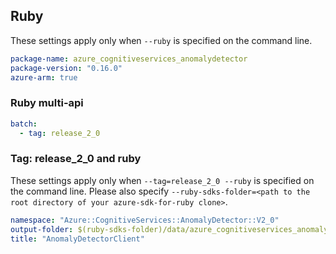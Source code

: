 ## Ruby

These settings apply only when `--ruby` is specified on the command line.

``` yaml
package-name: azure_cognitiveservices_anomalydetector
package-version: "0.16.0"
azure-arm: true
```

### Ruby multi-api

``` yaml $(ruby) && $(multiapi)
batch:
  - tag: release_2_0
```

### Tag: release_2_0 and ruby

These settings apply only when `--tag=release_2_0 --ruby` is specified on the command line.
Please also specify `--ruby-sdks-folder=<path to the root directory of your azure-sdk-for-ruby clone>`.

``` yaml $(tag) == 'release_2_0' && $(ruby)
namespace: "Azure::CognitiveServices::AnomalyDetector::V2_0"
output-folder: $(ruby-sdks-folder)/data/azure_cognitiveservices_anomalydetector/lib
title: "AnomalyDetectorClient"
```
